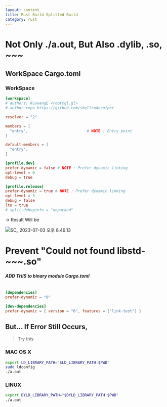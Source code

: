 ```yaml
---
layout: content
title: Rust Build Splitted Build
category: rust
---
```


# Not Only ./a.out, But Also .dylib, .so, ~~~


## WorkSpace Cargo.toml


### WorkSpace
``` toml
[workspace]
# authors: KuuwangE <root@ql.gl>
# author repo https://github.com/shellcodesniper

resolver = "2"

members = [
  "entry",                          # NOTE : Entry point
]

default-members = [
  "entry",
]

[profile.dev]
prefer-dynamic = false # NOTE : Prefer dynamic linking
opt-level = 0
debug = true

[profile.release]
prefer-dynamic = true # NOTE : Prefer dynamic linking
opt-level = 3
debug = false
lto = true
# split-debuginfo = "unpacked"
```

-> Result Will be

![SC_ 2023-07-03 오후 8.49.13](https://bdev-s3.s3.ap-northeast-2.amazonaws.com/pics/20230703205219wBPppt_SC_%202023-07-03%20%E1%84%8B%E1%85%A9%E1%84%92%E1%85%AE%208.49.13.jpg)


# Prevent "Could not found libstd-~~~.so"

##### ADD THIS to binary module Cargo.toml

``` toml

[dependencies]
prefer-dynamic = "0"

[dev-dependencies]
prefer-dynamic = { version = "0", features = ["link-test"] }


```

## But... If Error Still Occurs,

> Try this
>

### MAC OS X
``` bash
export LD_LIBRARY_PATH="$LD_LIBRARY_PATH:$PWD"
sudo ldconfig
./a.out
```


### LINUX
``` bash
export DYLD_LIBRARY_PATH="$DYLD_LIBRARY_PATH:$PWD"
./a.out

```
